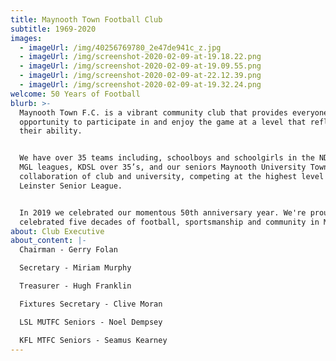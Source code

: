 ```yaml
---
title: Maynooth Town Football Club
subtitle: 1969-2020
images:
  - imageUrl: /img/40256769780_2e47de941c_z.jpg
  - imageUrl: /img/screenshot-2020-02-09-at-19.18.22.png
  - imageUrl: /img/screenshot-2020-02-09-at-19.09.55.png
  - imageUrl: /img/screenshot-2020-02-09-at-22.12.39.png
  - imageUrl: /img/screenshot-2020-02-09-at-19.32.24.png
welcome: 50 Years of Football
blurb: >-
  Maynooth Town F.C. is a vibrant community club that provides everyone with the
  opportunity to participate in and enjoy the game at a level that reflects
  their ability. 


  We have over 35 teams including, schoolboys and schoolgirls in the NDSL and
  MGL leagues, KDSL over 35’s, and our seniors Maynooth University Town - a
  collaboration of club and university, competing at the highest level in the
  Leinster Senior League.


  In 2019 we celebrated our momentous 50th anniversary year. We're proud to have
  celebrated five decades of football, sportsmanship and community in Maynooth.
about: Club Executive
about_content: |-
  Chairman - Gerry Folan

  Secretary - Miriam Murphy

  Treasurer - Hugh Franklin

  Fixtures Secretary - Clive Moran

  LSL MUTFC Seniors - Noel Dempsey

  KFL MTFC Seniors - Seamus Kearney
---
```


